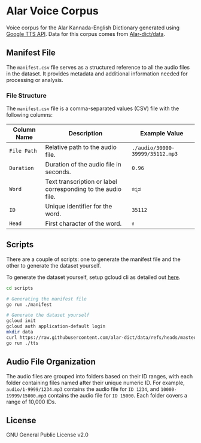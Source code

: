 # Alar Voice Corpus

Voice corpus for the Alar Kannada-English Dictionary generated using [Google TTS API](https://cloud.google.com/text-to-speech/custom-voice/docs). Data for this corpus comes from [Alar-dict/data](https://github.com/alar-dict/data).

## Manifest File

The `manifest.csv` file serves as a structured reference to all the audio files in the dataset. It provides metadata and additional information needed for processing or analysis.

### File Structure

The `manifest.csv` file is a comma-separated values (CSV) file with the following columns:

| Column Name | Description                                                  | Example Value                   |
| ----------- | ------------------------------------------------------------ | ------------------------------- |
| `File Path` | Relative path to the audio file.                             | `./audio/30000-39999/35112.mp3` |
| `Duration`  | Duration of the audio file in seconds.                       | `0.96`                          |
| `Word`      | Text transcription or label corresponding to the audio file. | `ಕನ್ನಡ`                         |
| `ID`        | Unique identifier for the word.                              | `35112`                         |
| `Head`      | First character of the word.                                 | `ಕ`                             |

## Scripts

There are a couple of scripts: one to generate the manifest file and the other to generate the dataset yourself.

To generate the dataset yourself, setup gcloud cli as detailed out [here](https://cloud.google.com/text-to-speech/docs/create-audio-text-client-libraries).

```bash
cd scripts

# Generating the manifest file
go run ./manifest

# Generate the dataset yourself
gcloud init
gcloud auth application-default login
mkdir data
curl https://raw.githubusercontent.com/alar-dict/data/refs/heads/master/alar.yml -o data/data.yml
go run ./tts
```

## Audio File Organization

The audio files are grouped into folders based on their ID ranges, with each folder containing files named after their unique numeric ID. For example, `audio/1-9999/1234.mp3` contains the audio file for `ID 1234`, and `10000-19999/15000.mp3` contains the audio file for `ID 15000`. Each folder covers a range of 10,000 IDs.

## License
GNU General Public License v2.0
